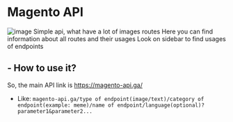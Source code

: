 # Magento API
![image](https://cdn.discordapp.com/attachments/1021066905919959150/1021887607107498074/Polish_20220920_225608574.png)
Simple api, what have a lot of images routes
Here you can find information about all routes and their usages
Look on sidebar to find usages of endpoints
## - How to use it?
So, the main API link is https://magento-api.ga/

* Like: `magento-api.ga/type of endpoint(image/text)/category of endpoint(example: meme)/name of endpoint/language(optional)?parameter1&parameter2...`

